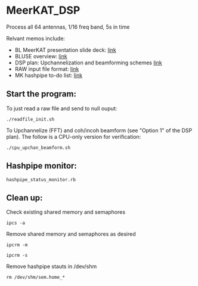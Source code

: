 # MeerKAT_DSP

Process all 64 antennas, 1/16 freq band, 5s in time

Relvant memos include:

* BL MeerKAT presentation slide deck: [link](https://docs.google.com/presentation/d/1tKlvAaVFdGViZfZ6mD9XTiMshtWjChFadIcHzaJMpx8/edit?usp=sharing)
* BLUSE overview:  [link](https://docs.google.com/document/d/1uj7vAF1FXq7kQcGdi2lr7K2eg98MFW3d3eqsAB2Z3LQ/edit#heading=h.twuqnlahbx18)
* DSP plan: Upchannelization and beamforming schemes [link](https://docs.google.com/document/d/1mrrn3YFABuoYqy0pkphNJYT4j44_slB8VltTEUHSlv0/edit#)
* RAW input file format: [link](https://docs.google.com/document/d/1dnye0HHSlVqRXH7rQ7v3wly0qKg-3_9tGJzaTI-76s4/edit#)
* MK hashpipe to-do list: [link](https://docs.google.com/document/d/1NrggefvZZ1pxu1ArdtUJGn7RGECHQMxR_JlFeLr0jpc/edit#)

## Start the program:

To just read a raw file and send to null ouput:
```
./readfile_init.sh
```

To Upchannelize (FFT) and coh/incoh beamform (see "Option 1" of the DSP plan). The follow is a CPU-only version for verification:
```
./cpu_upchan_beamform.sh
```


## Hashpipe monitor:

```
hashpipe_status_monitor.rb
```

## Clean up:

Check existing shared memory and semaphores

```
ipcs -a
```

Remove shared memory and semaphores as desired

```
ipcrm -m

ipcrm -s
```

Remove hashpipe stauts in /dev/shm

```
rm /dev/shm/sem.home_*
```
